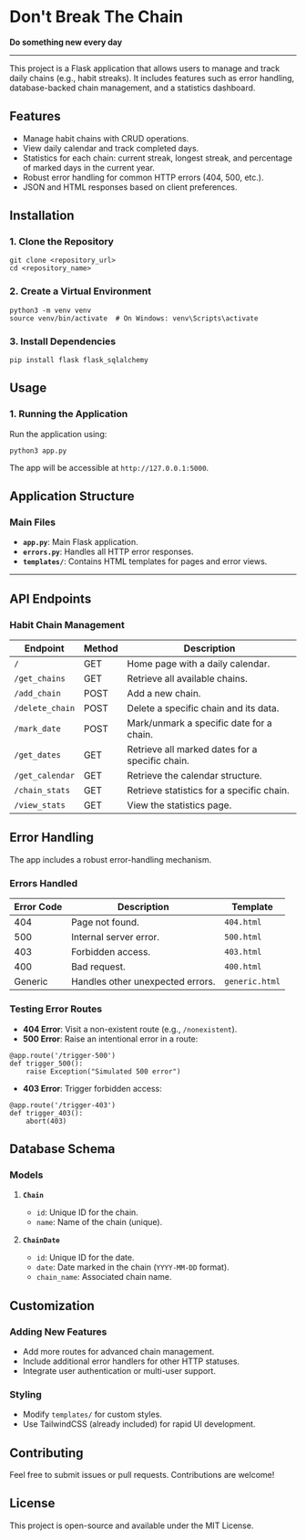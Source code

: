 # Don't Break The Chain
**Do something new every day**

---

This project is a Flask application that allows users to manage and track daily chains (e.g., habit streaks). It includes features such as error handling, database-backed chain management, and a statistics dashboard.

## **Features**

- Manage habit chains with CRUD operations.
- View daily calendar and track completed days.
- Statistics for each chain: current streak, longest streak, and percentage of marked days in the current year.
- Robust error handling for common HTTP errors (404, 500, etc.).
- JSON and HTML responses based on client preferences.

## **Installation**

### **1. Clone the Repository**
```
git clone <repository_url>
cd <repository_name>
```

### **2. Create a Virtual Environment**
```
python3 -m venv venv
source venv/bin/activate  # On Windows: venv\Scripts\activate
```

### **3. Install Dependencies**
```
pip install flask flask_sqlalchemy
```

## **Usage**

### **1. Running the Application**

Run the application using:
```
python3 app.py
```

The app will be accessible at `http://127.0.0.1:5000`.

## **Application Structure**

### **Main Files**

- **`app.py`**: Main Flask application.
- **`errors.py`**: Handles all HTTP error responses.
- **`templates/`**: Contains HTML templates for pages and error views.
* * *

## **API Endpoints**

### **Habit Chain Management**

| Endpoint | Method | Description | 
| ---- | ---- | ----  |
| `/` | GET | Home page with a daily calendar. | 
| `/get_chains` | GET | Retrieve all available chains. | 
| `/add_chain` | POST | Add a new chain. | 
| `/delete_chain` | POST | Delete a specific chain and its data. | 
| `/mark_date` | POST | Mark/unmark a specific date for a chain. | 
| `/get_dates` | GET | Retrieve all marked dates for a specific chain. | 
| `/get_calendar` | GET | Retrieve the calendar structure. | 
| `/chain_stats` | GET | Retrieve statistics for a specific chain. | 
| `/view_stats` | GET | View the statistics page. | 

## **Error Handling**

The app includes a robust error-handling mechanism.

### **Errors Handled**

| Error Code | Description | Template | 
| ---- | ---- | ----  |
| 404 | Page not found. | `404.html` | 
| 500 | Internal server error. | `500.html` | 
| 403 | Forbidden access. | `403.html` | 
| 400 | Bad request. | `400.html` | 
| Generic | Handles other unexpected errors. | `generic.html` | 

### **Testing Error Routes**

- **404 Error**: Visit a non-existent route (e.g., `/nonexistent`).
- **500 Error**: Raise an intentional error in a route:
```
@app.route('/trigger-500')
def trigger_500():
    raise Exception("Simulated 500 error")
```

- **403 Error**: Trigger forbidden access:
```
@app.route('/trigger-403')
def trigger_403():
    abort(403)
```

## **Database Schema**

### **Models**

1. **`Chain`**

    - `id`: Unique ID for the chain.
    - `name`: Name of the chain (unique).
2. **`ChainDate`**

    - `id`: Unique ID for the date.
    - `date`: Date marked in the chain (`YYYY-MM-DD` format).
    - `chain_name`: Associated chain name.

## **Customization**

### **Adding New Features**

- Add more routes for advanced chain management.
- Include additional error handlers for other HTTP statuses.
- Integrate user authentication or multi-user support.

### **Styling**

- Modify `templates/` for custom styles.
- Use TailwindCSS (already included) for rapid UI development.

## **Contributing**

Feel free to submit issues or pull requests. Contributions are welcome!

## **License**

This project is open-source and available under the MIT License.